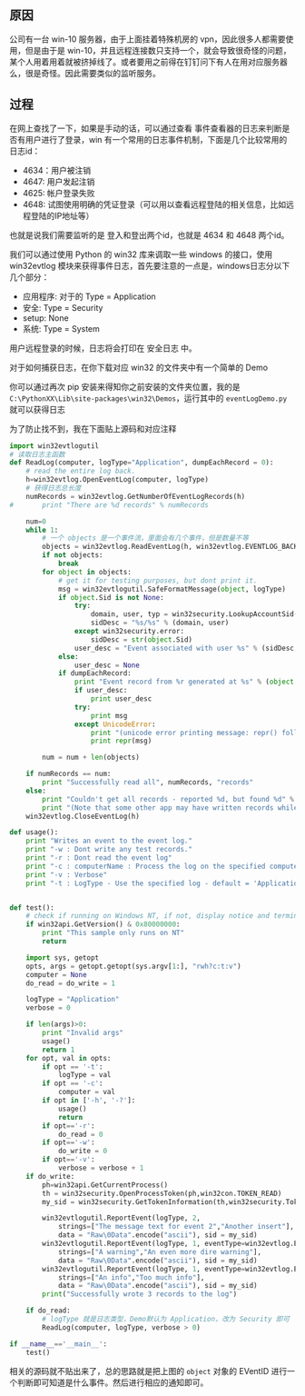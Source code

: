 ## 原因
公司有一台 win-10 服务器，由于上面挂着特殊机房的 vpn，因此很多人都需要使用，但是由于是 win-10，并且远程连接数只支持一个，就会导致很奇怪的问题，某个人用着用着就被挤掉线了。或者要用之前得在钉钉问下有人在用对应服务器么，很是奇怪。因此需要类似的监听服务。

## 过程

在网上查找了一下，如果是手动的话，可以通过查看 事件查看器的日志来判断是否有用户进行了登录，win 有一个常用的日志事件机制，下面是几个比较常用的 日志id：

+ 4634：用户被注销
+ 4647: 用户发起注销
+ 4625: 帐户登录失败
+ 4648: 试图使用明确的凭证登录（可以用以查看远程登陆的相关信息，比如远程登陆的IP地址等）

也就是说我们需要监听的是 登入和登出两个id，也就是 4634 和 4648 两个id。

我们可以通过使用 Python 的 win32 库来调取一些 windows 的接口，使用 win32evtlog 模块来获得事件日志，首先要注意的一点是，windows日志分以下几个部分：

+ 应用程序: 对于的 Type = Application
+ 安全: Type = Security
+ setup: None
+ 系统: Type = System


用户远程登录的时候，日志将会打印在 安全日志 中。

对于如何捕获日志，在你下载对应 win32 的文件夹中有一个简单的 Demo

你可以通过再次 pip 安装来得知你之前安装的文件夹位置，我的是` C:\PythonXX\Lib\site-packages\win32\Demos `，运行其中的 `eventLogDemo.py` 就可以获得日志

为了防止找不到，我在下面贴上源码和对应注释
```python
import win32evtlogutil
# 读取日志主函数
def ReadLog(computer, logType="Application", dumpEachRecord = 0):
    # read the entire log back.
    h=win32evtlog.OpenEventLog(computer, logType)
    # 获得日志总长度
    numRecords = win32evtlog.GetNumberOfEventLogRecords(h)
#       print "There are %d records" % numRecords

    num=0
    while 1:
        # 一个 objects 是一个事件流，里面会有几个事件，但是数量不等
        objects = win32evtlog.ReadEventLog(h, win32evtlog.EVENTLOG_BACKWARDS_READ|win32evtlog.EVENTLOG_SEQUENTIAL_READ, 0)
        if not objects:
            break
        for object in objects:
            # get it for testing purposes, but dont print it.
            msg = win32evtlogutil.SafeFormatMessage(object, logType)
            if object.Sid is not None:
                try:
                    domain, user, typ = win32security.LookupAccountSid(computer, object.Sid)
                    sidDesc = "%s/%s" % (domain, user)
                except win32security.error:
                    sidDesc = str(object.Sid)
                user_desc = "Event associated with user %s" % (sidDesc,)
            else:
                user_desc = None
            if dumpEachRecord:
                print "Event record from %r generated at %s" % (object.SourceName, object.TimeGenerated.Format())
                if user_desc:
                    print user_desc
                try:
                    print msg
                except UnicodeError:
                    print "(unicode error printing message: repr() follows...)"
                    print repr(msg)

        num = num + len(objects)

    if numRecords == num:
        print "Successfully read all", numRecords, "records"
    else:
        print "Couldn't get all records - reported %d, but found %d" % (numRecords, num)
        print "(Note that some other app may have written records while we were running!)"
    win32evtlog.CloseEventLog(h)

def usage():
    print "Writes an event to the event log."
    print "-w : Dont write any test records."
    print "-r : Dont read the event log"
    print "-c : computerName : Process the log on the specified computer"
    print "-v : Verbose"
    print "-t : LogType - Use the specified log - default = 'Application'"


def test():
    # check if running on Windows NT, if not, display notice and terminate
    if win32api.GetVersion() & 0x80000000:
        print "This sample only runs on NT"
        return

    import sys, getopt
    opts, args = getopt.getopt(sys.argv[1:], "rwh?c:t:v")
    computer = None
    do_read = do_write = 1

    logType = "Application"
    verbose = 0

    if len(args)>0:
        print "Invalid args"
        usage()
        return 1
    for opt, val in opts:
        if opt == '-t':
            logType = val
        if opt == '-c':
            computer = val
        if opt in ['-h', '-?']:
            usage()
            return
        if opt=='-r':
            do_read = 0
        if opt=='-w':
            do_write = 0
        if opt=='-v':
            verbose = verbose + 1
    if do_write:
        ph=win32api.GetCurrentProcess()
        th = win32security.OpenProcessToken(ph,win32con.TOKEN_READ)
        my_sid = win32security.GetTokenInformation(th,win32security.TokenUser)[0]

        win32evtlogutil.ReportEvent(logType, 2,
            strings=["The message text for event 2","Another insert"],
            data = "Raw\0Data".encode("ascii"), sid = my_sid)
        win32evtlogutil.ReportEvent(logType, 1, eventType=win32evtlog.EVENTLOG_WARNING_TYPE,
            strings=["A warning","An even more dire warning"],
            data = "Raw\0Data".encode("ascii"), sid = my_sid)
        win32evtlogutil.ReportEvent(logType, 1, eventType=win32evtlog.EVENTLOG_INFORMATION_TYPE,
            strings=["An info","Too much info"],
            data = "Raw\0Data".encode("ascii"), sid = my_sid)
        print("Successfully wrote 3 records to the log")

    if do_read:
        # logType 就是日志类型，Demo默认为 Application，改为 Security 即可
        ReadLog(computer, logType, verbose > 0)

if __name__=='__main__':
    test()
```

相关的源码就不贴出来了，总的思路就是把上图的 `object` 对象的 EVentID 进行一个判断即可知道是什么事件。然后进行相应的通知即可。
